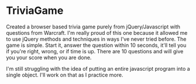 # TriviaGame
Created  a browser based trivia game purely from jQuery/Javascript with questions from Warcraft. I'm really proud of this one because it allowed me to use jQuery methods and techniques in ways I've never tried before. The game is simple. Start it,
answer the question within 10 seconds, it'll tell you if you're right, wrong, or if time is up. There are 10 questions and will give you your score when you are done.

I'm still struggling with the idea of putting an entire javascript program into a single object. I'll work on that as I practice more.
